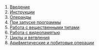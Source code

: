 1) [Введение](Введение.md)
2) [Инструкции](Инструкции.md)
3) [Операнды](Операнды.md)
4) [При запуске программы](<При запуске программы.md>)
5) [Работа с вещественными типами](<Работа с вещественными числами.md>)
6) [Работа с видеопамятью](<Работа с видеопамятью.md>)
7) [Циклы и ветвления](<Циклы и ветвления.md>)
8) [Арифметические и побитовые операции](<Арифметические и побитовые операции.md>)
